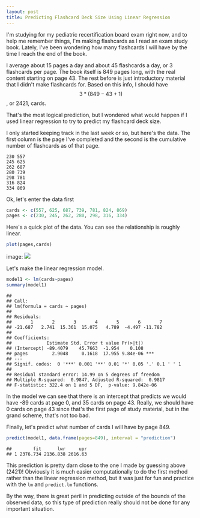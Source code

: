```yaml
---
layout: post
title: Predicting Flashcard Deck Size Using Linear Regression
---
```

I'm studying for my pediatric recertification board exam right now, and to help me remember things, I'm making flashcards as I read an exam study book. Lately, I've been wondering how many flashcards I will have by the time I reach the end of the book. 

I average about 15 pages a day and about 45 flashcards a day, or 3 flashcards per page. The book itself is 849 pages long, with the real content starting on page 43. The rest before is just introductory material that I didn't make flashcards for. Based on this info, I should have $$3*(849 - 43 + 1)$$, or 2421, cards. 

That's the most logical prediction, but I wondered what would happen if I used linear regression to try to predict my flashcard deck size.

I only started keeping track in the last week or so, but here's the data. The first column is the page I've completed and the second is the cumulative number of flashcards as of that page.

```
230	557
245	625
262	687
280	739
298	781
316	824
334	869
```

Ok, let's enter the data first 

```r
cards <- c(557, 625, 687, 739, 781, 824, 869)
pages <- c(230, 245, 262, 280, 298, 316, 334)
```

Here's a quick plot of the data. You can see the relationship is roughly linear.

```r
plot(pages,cards)
```

image: ![](https://github.com/mching/mching.github.io/raw/master/images/flashcards.png) 

Let's make the linear regression model. 

```r
model1 <- lm(cards~pages)
summary(model1)
```

```
## 
## Call:
## lm(formula = cards ~ pages)
## 
## Residuals:
##       1       2       3       4       5       6       7 
## -21.687   2.741  15.361  15.075   4.789  -4.497 -11.782 
## 
## Coefficients:
##             Estimate Std. Error t value Pr(>|t|)    
## (Intercept) -89.4079    45.7663  -1.954    0.108    
## pages         2.9048     0.1618  17.955 9.84e-06 ***
## ---
## Signif. codes:  0 '***' 0.001 '**' 0.01 '*' 0.05 '.' 0.1 ' ' 1
## 
## Residual standard error: 14.99 on 5 degrees of freedom
## Multiple R-squared:  0.9847,	Adjusted R-squared:  0.9817 
## F-statistic: 322.4 on 1 and 5 DF,  p-value: 9.842e-06
```
In the model we can see that there is an intercept that predicts we would have -89 cards at page 0, and 35 cards on page 43. Really, we should have 0 cards on page 43 since that's the first page of study material, but in the grand scheme, that's not too bad.

Finally, let's predict what number of cards I will have by page 849.


```r
predict(model1, data.frame(pages=849), interval = "prediction")
```

```
##        fit      lwr     upr
## 1 2376.734 2136.838 2616.63
```

This prediction is pretty darn close to the one I made by guessing above (2421)! Obviously it is much easier computationally to do the first method rather than the linear regression method, but it was just for fun and practice with the `lm` and `predict.lm` functions.

By the way, there is great peril in predicting outside of the bounds of the observed data, so this type of prediction really should not be done for any important situation.

